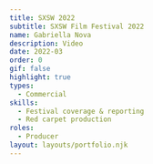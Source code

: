 ```yaml
---
title: SXSW 2022
subtitle: SXSW Film Festival 2022
name: Gabriella Nova
description: Video 
date: 2022-03
order: 0
gif: false
highlight: true
types:
  - Commercial
skills:
  - Festival coverage & reporting
  - Red carpet production
roles:
  - Producer
layout: layouts/portfolio.njk
---
```



